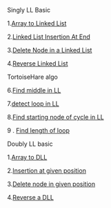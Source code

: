 Singly LL Basic

1.[Array to Linked List](https://www.geeksforgeeks.org/problems/introduction-to-linked-list/1?utm_source=youtube&utm_medium=collab_striver_ytdescription&utm_campaign=introduction-to-linked-list)

2.[Linked List Insertion At End](https://www.geeksforgeeks.org/problems/linked-list-insertion-1587115620/0?utm_source=youtube&utm_medium=collab_striver_ytdescription&utm_campaign=linked-list-insertion)

3.[Delete Node in a Linked List](https://leetcode.com/problems/delete-node-in-a-linked-list/description/)

4.[Reverse Linked List](https://leetcode.com/problems/reverse-linked-list/)


TortoiseHare algo

6.[Find middle in LL](https://leetcode.com/problems/middle-of-the-linked-list/)

7.[detect loop in LL](https://leetcode.com/problems/linked-list-cycle/)

8.[Find starting node of cycle in LL](https://leetcode.com/problems/linked-list-cycle-ii/description/)

9 . [Find length of loop](https://www.geeksforgeeks.org/problems/find-length-of-loop/1?utm_source=youtube&utm_medium=collab_striver_ytdescription&utm_campaign=find-length-of-loop)

Doubly LL basic

1.[Array to DLL](https://www.geeksforgeeks.org/problems/introduction-to-doubly-linked-list/1?utm_source=youtube&utm_medium=collab_striver_ytdescription&utm_campaign=introduction-to-doubly-linked-list)

2.[Insertion at given position](https://www.geeksforgeeks.org/problems/insert-a-node-in-doubly-linked-list/1?utm_source=youtube&utm_medium=collab_striver_ytdescription&utm_campaign=insert-a-node-in-doubly-linked-list)

3.[Delete node in given position](https://www.geeksforgeeks.org/problems/delete-node-in-doubly-linked-list/1?utm_source=youtube&utm_medium=collab_striver_ytdescription&utm_campaign=delete-node-in-doubly-linked-list)

4.[Reverse a DLL](https://www.geeksforgeeks.org/problems/reverse-a-doubly-linked-list/1?utm_source=youtube&utm_medium=collab_striver_ytdescription&utm_campaign=reverse-a-doubly-linked-list)

